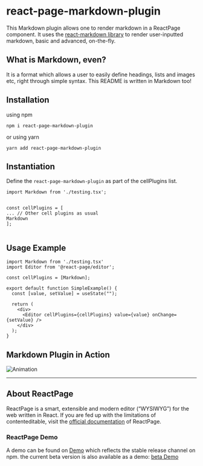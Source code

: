 # react-page-markdown-plugin
This Markdown plugin allows one to render markdown in a ReactPage component. It uses the [react-markdown library](https://www.npmjs.com/package/react-markdown) to render user-inputted markdown, basic and advanced, on-the-fly. 

## What is Markdown, even?
It is a format which allows a user to easily define headings, lists and images etc, right through simple syntax. This README is written in Markdown too!

## Installation

using npm
```
npm i react-page-markdown-plugin
```
or using yarn

```
yarn add react-page-markdown-plugin
```

## Instantiation
Define the ```react-page-markdown-plugin``` as part of the cellPlugins list.
```
import Markdown from './testing.tsx';


const cellPlugins = [
... // Other cell plugins as usual
Markdown
];


```



## Usage Example

```
import Markdown from './testing.tsx'
import Editor from '@react-page/editor';

const cellPlugins = [Markdown];

export default function SimpleExample() {
  const [value, setValue] = useState("");

  return (
    <div>
      <Editor cellPlugins={cellPlugins} value={value} onChange={setValue} />
    </div>
  );
}

```

## Markdown Plugin in Action
![Animation](https://user-images.githubusercontent.com/61515279/186479524-de4fca5b-ba46-4ee1-814e-d05aa7db09d2.gif)


---

## About ReactPage
ReactPage is a smart, extensible and modern editor (“WYSIWYG”) for the web written in React. If you are fed up with the limitations of contenteditable, visit the [official documentation](https://react-page.github.io/docs/#/) of ReactPage.

### ReactPage Demo
A demo can be found on [Demo](https://react-page.github.io/) which reflects the stable release channel on npm.
the current beta version is also available as a demo: [beta Demo](https://react-page.github.io/beta)






